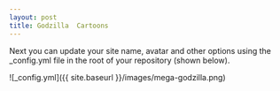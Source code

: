 ```yaml
---
layout: post
title: Godzilla  Cartoons
---
```


Next you can update your site name, avatar and other options using the _config.yml file in the root of your repository (shown below).

![_config.yml]({{ site.baseurl }}/images/mega-godzilla.png)

